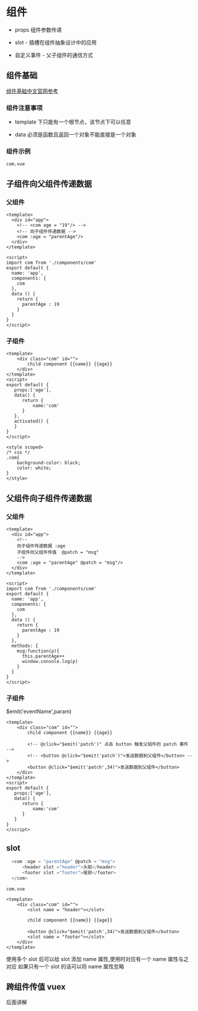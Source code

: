 # 组件

+ props 组件参数传递

+ slot - 插槽在组件抽象设计中的应用

+ 自定义事件 - 父子组件的通信方式

## 组件基础

[组件基础中文官网参考](https://cn.vuejs.org/v2/guide/components.html)

### 组件注意事项

+ template 下只能有一个根节点，该节点下可以任意

+ data 必须是函数且返回一个对象不能直接是一个对象

### 组件示例

`com.vue`

## 子组件向父组件传递数据

### 父组件

```vue
<template>
  <div id="app">
    <!-- <com age = "19"/> -->
    <!-- 向子组件传递数据 -->
    <com :age = "parentAge"/>
  </div>
</template>

<script>
import com from './components/com'
export default {
  name: 'app',
  components: {
    com
  },
  data () {
    return {
      parentAge : 19
    }
  }
}
</script>
```

### 子组件

```vue
<template>
    <div class="com" id="">
        child component {{name}} {{age}}
    </div>
</template>
<script>
export default {
   props:['age'],
   data() {
      return {
          name:'com'
      }
   },
   activated() {
   }
}
</script>

<style scoped>
/* css */
.com{
    background-color: black;
    color: white;
}
</style>
```

## 父组件向子组件传递数据

### 父组件

```vue
<template>
  <div id="app">
    <!-- 
    向子组件传递数据 :age
    子组件向父组件传值  @patch = "msg"
    -->
    <com :age = "parentAge" @patch = "msg"/>
  </div>
</template>

<script>
import com from './components/com'
export default {
  name: 'app',
  components: {
    com
  },
  data () {
    return {
      parentAge : 19
    }
  },
  methods: {
    msg:function(p){
      this.parentAge++
      window.console.log(p)
    }
  }
}
</script>
```

### 子组件

$emit('eventName',param)

```vue
<template>
    <div class="com" id="">
        child component {{name}} {{age}}

        <!-- @click="$emit('patch')" 点击 button 触发父组件的 patch 事件 -->
        <!-- <button @click="$emit('patch')">发送数据到父组件</button> -->
        <button @click="$emit('patch',34)">发送数据到父组件</button>
    </div>
</template>
<script>
export default {
   props:['age'],
   data() {
      return {
          name:'com'
      }
   }
}
</script>
```

## slot

```javascript
  <com :age = "parentAge" @patch = "msg">
      <header slot ="header">头部</header>
      <footer slot ="footer">尾部</footer>
  </com>
```

`com.vue`
```vue
<template>
    <div class="com" id="">
        <slot name = "header"></slot>

        child component {{name}} {{age}}

        <button @click="$emit('patch',34)">发送数据到父组件</button>
        <slot name = "footer"></slot>
    </div>
</template>
```

使用多个 slot 后可以给 slot 添加 name 属性,使用时对应有一个 name 属性与之对应
如果只有一个 slot 的话可以将 name 属性忽略

## 跨组件传值 vuex

后面讲解